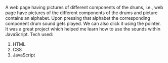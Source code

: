 A web page having pictures of different components of the drums, i.e., web page have pictures of the different components of the drums and picture contains an alphabet. Upon pressing that alphabet the corresponding component drum sound gets played. We can also click it using the pointer.
It was a great project which helped me learn how to use the sounds within JavaScript.
Tech used:
1. HTML
2. CSS
3. JavaScript
